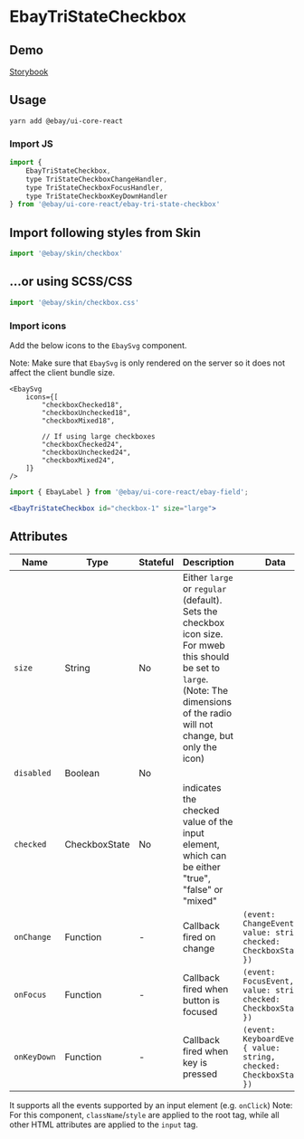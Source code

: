 # EbayTriStateCheckbox

## Demo

[Storybook](https://opensource.ebay.com/ebayui-core-react/main/?path=/story/form-input-ebay-tri-state-checkbox--default)

## Usage
```
yarn add @ebay/ui-core-react
```
### Import JS
```jsx harmony
import {
    EbayTriStateCheckbox,
    type TriStateCheckboxChangeHandler,
    type TriStateCheckboxFocusHandler,
    type TriStateCheckboxKeyDownHandler
} from '@ebay/ui-core-react/ebay-tri-state-checkbox'
```

## Import following styles from Skin
```jsx harmony
import '@ebay/skin/checkbox'
```

## ...or using SCSS/CSS
```jsx harmony
import '@ebay/skin/checkbox.css'
```

### Import icons

Add the below icons to the `EbaySvg` component.

Note: Make sure that `EbaySvg` is only rendered on the server so it does not affect the client bundle size.

```tsx
<EbaySvg
    icons={[
        "checkboxChecked18",
        "checkboxUnchecked18",
        "checkboxMixed18",

        // If using large checkboxes
        "checkboxChecked24",
        "checkboxUnchecked24",
        "checkboxMixed24",
    ]}
/>
```


```jsx
import { EbayLabel } from '@ebay/ui-core-react/ebay-field';

<EbayTriStateCheckbox id="checkbox-1" size="large">
```

## Attributes

| Name             | Type     | Stateful | Description                                                                                                                                                                        | Data                                                          |
|------------------|----------|----------|------------------------------------------------------------------------------------------------------------------------------------------------------------------------------------|---------------------------------------------------------------|
| `size`           | String   | No       | Either `large` or `regular` (default). Sets the checkbox icon size. For mweb this should be set to `large`. (Note: The dimensions of the radio will not change, but only the icon) |
| `disabled`       | Boolean  | No       |                                                                                                                                                                                    |
| `checked`        | CheckboxState  | No       | indicates the checked value of the input element, which can be either "true", "false" or "mixed"                                                                                            |                                                                                       |
| `onChange`       | Function | -        | Callback fired on change                                                                                                                                                           | `(event: ChangeEvent, { value: string, checked: CheckboxState })`   |                                                                                                                                                                                    |
| `onFocus`        | Function | -        | Callback fired when button is focused                                                                                                                                              | `(event: FocusEvent, { value: string, checked: CheckboxState })`    |                                                                                                                                                                                    |
| `onKeyDown`      | Function | -        | Callback fired when key is pressed                                                                                                                                                 | `(event: KeyboardEvent, { value: string, checked: CheckboxState })` |                                                                                                                                                                                    |

It supports all the events supported by an input element (e.g. `onClick`)
Note: For this component, `className`/`style` are applied to the root tag, while all other HTML attributes are applied to the `input` tag.

